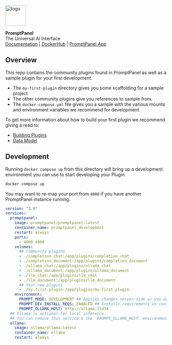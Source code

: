 <img src="https://promptpanel.com/images/logo.svg" alt="logo" style="width:64px;">

**PromptPanel**\
The Universal AI Interface\
<a href="https://promptpanel.com/docs">Documentation</a> | <a href="https://hub.docker.com/r/promptpanel/promptpanel">DockerHub</a> | <a href="https://github.com/promptpanel/promptpanel">PromptPanel App</a>


## Overview

This repo contains the community plugins found in PromptPanel as well as a sample plugin for your first development.

- The `my-first-plugin` directory gives you some scaffolding for a sample project
- The other community plugins give you references to sample from.
- The `docker-compose.yml` file gives you a sample with the various mounts and environment variables we recommend for development.


To get more information about how to build your first plugin we recommend giving a read to: 

- <a href="https://promptpanel.com/plugin-authoring/building-plugins/" target="_new">Building Plugins</a>
- <a href="https://promptpanel.com/overview/data-model/" target="_new">Data Model</a>

## Development

Running `docker compose up` from this directory will bring up a development environment you can use to start developing your Plugin.

```bash
docker compose up
```

You may want to re-map your port from `4000` if you have another PromptPanel instance running.

```yaml
version: "3.9"
services:
  promptpanel:
    image: promptpanel/promptpanel:latest
    container_name: promptpanel_development
    restart: always
    ports:
      - 4000:4000
    volumes:
      ## Community plugins
      - ./completion_chat:/app/plugins/completion_chat
      - ./completion_document:/app/plugins/completion_document
      - ./ollama_chat:/app/plugins/ollama_chat
      - ./ollama_document:/app/plugins/ollama_document
      - ./llm_chat:/app/plugins/llm_chat
      - ./llm_document:/app/plugins/llm_document
      ## Your new plugins
      - ./my-first-plugin:/app/plugins/my-first-plugin
    environment:
      PROMPT_MODE: DEVELOPMENT ## Applies changes server-side as you work.
      PROMPT_DEV_INSTALL_REQS: ENABLED ## Installs requirements on container startup.
      PROMPT_OLLAMA_HOST: http://ollama:11434
  ## Ollama is optional for local inference.
  ## You can remove this service & the `PROMPT_OLLAMA_HOST` environment variable in order to disable local inference.
  ollama: 
    image: ollama/ollama:latest
    container_name: ollama
    restart: always
```
